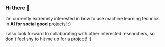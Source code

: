 ### Hi there 👋

I’m currently extremely interested in how to use machine learning technics in **AI for social good** projects! :) 

I also look forward to collaborating with other interested researchers, so don't feel shy to hit me up for a project! :) 


<!--
**aarashfeizi/aarashfeizi** is a ✨ _special_ ✨ repository because its `README.md` (this file) appears on your GitHub profile.

Here are some ideas to get you started:

- 🔭 I’m currently working on ...
- 🌱 I’m currently learning ...
- 👯 I’m looking to collaborate on ...
- 🤔 I’m looking for help with ...
- 💬 Ask me about ...
- 📫 How to reach me: ...
- 😄 Pronouns: ...
- ⚡ Fun fact: ...
-->
